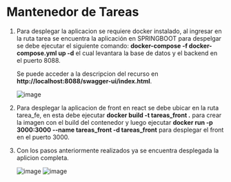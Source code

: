 # Mantenedor de Tareas

1. Para desplegar la aplicacion se requiere docker instalado, al ingresar en la ruta tarea se encuentra la aplicación en SPRINGBOOT para despelgar se debe ejecutar el siguiente comando: **docker-compose -f docker-compose.yml up -d** el cual levantara la base de datos y el backend en el puerto 8088.

   Se puede acceder a la descripcion del recurso en **http://localhost:8088/swagger-ui/index.html**.

   ![image](https://user-images.githubusercontent.com/25494881/135249720-66118018-3de1-406c-8031-2f3adec23451.png)


2. Para desplegar la aplicacion de front en react se debe ubicar en la ruta tarea_fe, en esta debe ejecutar **docker build -t tareas_front .** para crear la imagen con el build del contenedor y luego ejecutar **docker run -p 3000:3000 --name tareas_front -d tareas_front** para desplegar el front en el puerto 3000.



3. Con los pasos anteriormente realizados ya se encuentra desplegada la aplicion completa.

   ![image](https://user-images.githubusercontent.com/25494881/135250176-9f1ae267-0b7d-4f93-87c0-c22538d421a9.png)
   ![image](https://user-images.githubusercontent.com/25494881/135250325-c951bb48-bd43-4be2-9102-5c4c2c9a8587.png)


